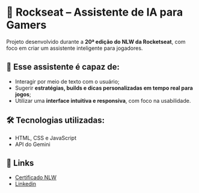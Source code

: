 # 🚀 Rockseat – Assistente de IA para Gamers

Projeto desenvolvido durante a **20ª edição do NLW da Rocketseat**, com foco em criar um assistente inteligente para jogadores.

## 📌 Esse assistente é capaz de:
- Interagir por meio de texto com o usuário;
- Sugerir **estratégias, builds e dicas personalizadas em tempo real para jogos**;
- Utilizar uma **interface intuitiva e responsiva**, com foco na usabilidade.


## 🛠 Tecnologias utilizadas:
- HTML, CSS e JavaScript  
- API do Gemini


## 📎 Links
- [Certificado NLW](https://app.rocketseat.com.br/certificates/f084a5f3-2b28-4155-9a1e-b4fc44438423)
- [Linkedin](https://www.linkedin.com/in/pedro-henrique-nogueira-porta/)
